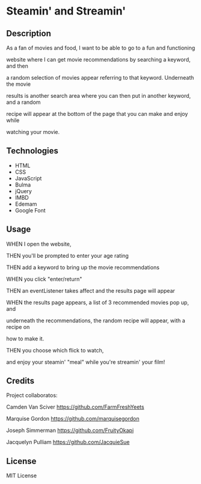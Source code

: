 # Steamin' and Streamin'

## Description
As a fan of movies and food, I want to be able to go to a fun and functioning 

website where I can get movie recommendations by searching a keyword, and then 

a random selection of movies appear referring to that keyword.  Underneath the movie 
 
results is another search area where you can then put in another keyword, and a random 
 
recipe will appear at the bottom of the page that you can make and enjoy while 
 
watching your movie.

## Technologies
* HTML
* CSS
* JavaScript
* Bulma
* jQuery
* IMBD
* Edemam
* Google Font

## Usage
WHEN I open the website, 
 
THEN you'll be prompted to enter your age rating

THEN add a keyword to bring up the movie recommendations

WHEN you click "enter/return"

THEN an eventListener takes affect and the results page will appear

WHEN the results page appears, a list of 3 recommended movies pop up, and 

underneath the recommendations, the random recipe will appear, with a recipe on 

how to make it.

THEN you choose which flick to watch, 

and enjoy your steamin' "meal" while you're streamin' your film!

[def]: assets/images/screenshot.png
[def]: assets/images/screenshot.png

## Credits
Project collaboratos:

Camden Van Sciver 
https://github.com/FarmFreshYeets

Marquise Gordon 
https://github.com/marquisegordon

Joseph Simmerman 
https://github.com/FruityOkapi

Jacquelyn Pulliam 
https://github.com/JacquieSue

## License
MIT License
